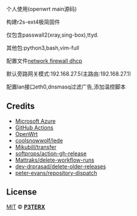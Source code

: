 个人使用(openwrt main源码)

构建r2s-ext4极简固件

仅包含passwall2(xray,sing-box),ttyd.

其他包:python3,bash,vim-full

配置文件[network firewall dhcp](https://github.com/yoier/r2s-firmware-build/tree/main/files/etc/config)

默认旁路网关模式:192.168.27.5(主路由:192.168.27.1)

配置lan接口eth0,dnsmasq过滤广告,添加温控脚本

## Credits

- [Microsoft Azure](https://azure.microsoft.com)
- [GitHub Actions](https://github.com/features/actions)
- [OpenWrt](https://github.com/openwrt/openwrt)
- [coolsnowwolf/lede](https://github.com/coolsnowwolf/lede)
- [Mikubill/transfer](https://github.com/Mikubill/transfer)
- [softprops/action-gh-release](https://github.com/softprops/action-gh-release)
- [Mattraks/delete-workflow-runs](https://github.com/Mattraks/delete-workflow-runs)
- [dev-drprasad/delete-older-releases](https://github.com/dev-drprasad/delete-older-releases)
- [peter-evans/repository-dispatch](https://github.com/peter-evans/repository-dispatch)

## License

[MIT](https://github.com/P3TERX/Actions-OpenWrt/blob/main/LICENSE) © [**P3TERX**](https://p3terx.com)
